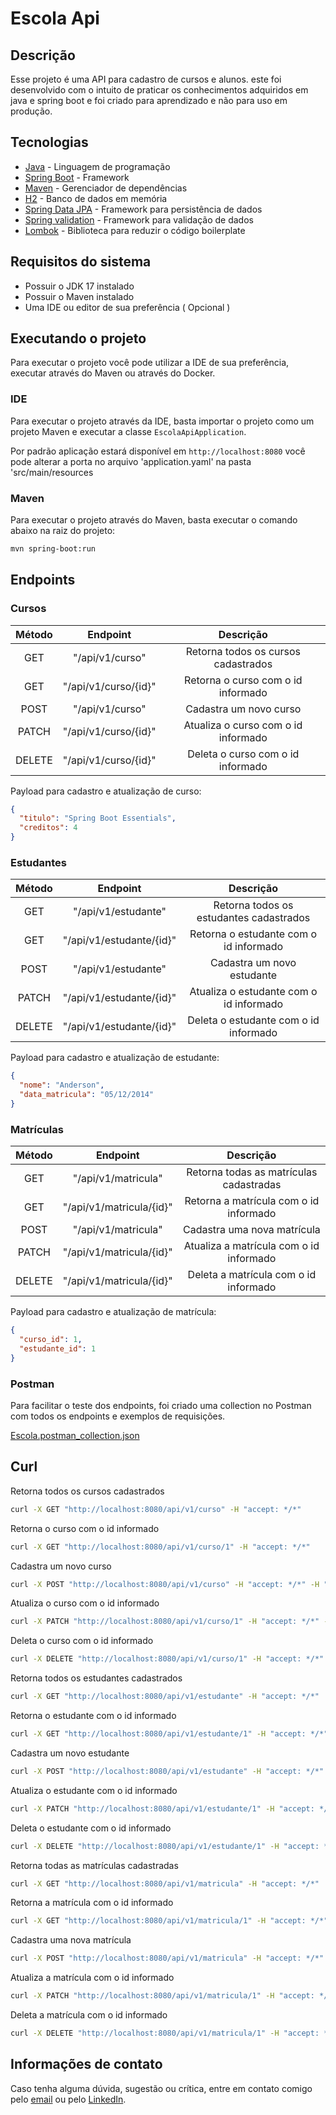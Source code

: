 # Escola Api

## Descrição

Esse projeto é uma API para cadastro de cursos e alunos.
este foi desenvolvido com o intuito de praticar os conhecimentos adquiridos em java e spring boot
e foi criado para aprendizado e não para uso em produção.

## Tecnologias

- [Java](https://www.java.com/pt-BR/) - Linguagem de programação
- [Spring Boot](https://spring.io/projects/spring-boot) - Framework
- [Maven](https://maven.apache.org/) - Gerenciador de dependências
- [H2](https://www.h2database.com/html/main.html) - Banco de dados em memória
- [Spring Data JPA](https://spring.io/projects/spring-data-jpa) - Framework para persistência de
  dados
- [Spring validation](https://spring.io/guides/gs/validating-form-input/) - Framework para validação
  de dados
- [Lombok](https://projectlombok.org/) - Biblioteca para reduzir o código boilerplate

## Requisitos do sistema

- Possuir o JDK 17 instalado
- Possuir o Maven instalado
- Uma IDE ou editor de sua preferência ( Opcional )

## Executando o projeto

Para executar o projeto você pode utilizar a IDE de sua preferência, executar através do Maven ou
através do Docker.

### IDE

Para executar o projeto através da IDE, basta importar o projeto como um projeto Maven e executar a
classe `EscolaApiApplication`.

Por padrão aplicação estará disponível em `http://localhost:8080` você pode alterar a porta no
arquivo 'application.yaml' na pasta 'src/main/resources

### Maven

Para executar o projeto através do Maven, basta executar o comando abaixo na raiz do projeto:

```bash
mvn spring-boot:run
```

## Endpoints

### Cursos

| Método |       Endpoint       |              Descrição              |
|:------:|:--------------------:|:-----------------------------------:|
|  GET   |   "/api/v1/curso"    | Retorna todos os cursos cadastrados |
|  GET   | "/api/v1/curso/{id}" | Retorna o curso com o id informado  |
|  POST  |   "/api/v1/curso"    |       Cadastra um novo curso        |
| PATCH  | "/api/v1/curso/{id}" | Atualiza o curso com o id informado |
| DELETE | "/api/v1/curso/{id}" |  Deleta o curso com o id informado  |

Payload para cadastro e atualização de curso:

```json
{
  "titulo": "Spring Boot Essentials",
  "creditos": 4
}
```

### Estudantes

| Método |         Endpoint         |                Descrição                |
|:------:|:------------------------:|:---------------------------------------:|
|  GET   |   "/api/v1/estudante"    | Retorna todos os estudantes cadastrados |
|  GET   | "/api/v1/estudante/{id}" | Retorna o estudante com o id informado  |
|  POST  |   "/api/v1/estudante"    |       Cadastra um novo estudante        |
| PATCH  | "/api/v1/estudante/{id}" | Atualiza o estudante com o id informado |
| DELETE | "/api/v1/estudante/{id}" |  Deleta o estudante com o id informado  |

Payload para cadastro e atualização de estudante:

```json
{
  "nome": "Anderson",
  "data_matricula": "05/12/2014"
}
```

### Matrículas

| Método |         Endpoint         |                Descrição                |
|:------:|:------------------------:|:---------------------------------------:|
|  GET   |   "/api/v1/matricula"    | Retorna todas as matrículas cadastradas |
|  GET   | "/api/v1/matricula/{id}" | Retorna a matrícula com o id informado  |
|  POST  |   "/api/v1/matricula"    |       Cadastra uma nova matrícula       |
| PATCH  | "/api/v1/matricula/{id}" | Atualiza a matrícula com o id informado |
| DELETE | "/api/v1/matricula/{id}" |  Deleta a matrícula com o id informado  |

Payload para cadastro e atualização de matrícula:

```json
{
  "curso_id": 1,
  "estudante_id": 1
}
```

### Postman

Para facilitar o teste dos endpoints, foi criado uma collection no Postman com todos os endpoints e exemplos de requisições.

[Escola.postman_collection.json]( https://github.com/andersonhsporto/escola-api/blob/master/Escola.postman_collection.json)

## Curl

Retorna todos os cursos cadastrados

```bash
curl -X GET "http://localhost:8080/api/v1/curso" -H "accept: */*"
```

Retorna o curso com o id informado

```bash
curl -X GET "http://localhost:8080/api/v1/curso/1" -H "accept: */*"
```

Cadastra um novo curso

```bash
curl -X POST "http://localhost:8080/api/v1/curso" -H "accept: */*" -H "Content-Type: application/json" -d "{ \"creditos\": 4, \"titulo\": \"Spring Boot Essentials\"}"
```

Atualiza o curso com o id informado

```bash
curl -X PATCH "http://localhost:8080/api/v1/curso/1" -H "accept: */*" -H "Content-Type: application/json" -d "{ \"creditos\": 4, \"titulo\": \"Spring Boot Essentials\"}"
```

Deleta o curso com o id informado

```bash
curl -X DELETE "http://localhost:8080/api/v1/curso/1" -H "accept: */*"
```

Retorna todos os estudantes cadastrados

```bash
curl -X GET "http://localhost:8080/api/v1/estudante" -H "accept: */*"
```

Retorna o estudante com o id informado

```bash
curl -X GET "http://localhost:8080/api/v1/estudante/1" -H "accept: */*"
```

Cadastra um novo estudante

```bash
curl -X POST "http://localhost:8080/api/v1/estudante" -H "accept: */*" -H "Content-Type: application/json" -d "{ \"data_matricula\": \"05/12/2014\", \"nome\": \"Anderson\"}"
```

Atualiza o estudante com o id informado

```bash
curl -X PATCH "http://localhost:8080/api/v1/estudante/1" -H "accept: */*" -H "Content-Type: application/json" -d "{ \"data_matricula\": \"05/12/2014\", \"nome\": \"Anderson\"}"
```

Deleta o estudante com o id informado

```bash
curl -X DELETE "http://localhost:8080/api/v1/estudante/1" -H "accept: */*"
```


Retorna todas as matrículas cadastradas

```bash
curl -X GET "http://localhost:8080/api/v1/matricula" -H "accept: */*"
```

Retorna a matrícula com o id informado

```bash
curl -X GET "http://localhost:8080/api/v1/matricula/1" -H "accept: */*"
```

Cadastra uma nova matrícula

```bash
curl -X POST "http://localhost:8080/api/v1/matricula" -H "accept: */*" -H "Content-Type: application/json" -d "{ \"curso_id\": 1, \"estudante_id\": 1}"
```

Atualiza a matrícula com o id informado

```bash
curl -X PATCH "http://localhost:8080/api/v1/matricula/1" -H "accept: */*" -H "Content-Type: application/json" -d "{ \"curso_id\": 1, \"estudante_id\": 1}"
```

Deleta a matrícula com o id informado

```bash
curl -X DELETE "http://localhost:8080/api/v1/matricula/1" -H "accept: */*"
```



## Informações de contato

Caso tenha alguma dúvida, sugestão ou crítica, entre em contato comigo pelo [email](mailto:anderson.higo2@gmail.com)
ou pelo [LinkedIn](https://www.linkedin.com/in/andersonhsporto/).